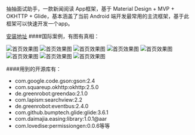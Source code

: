 抽抽面试助手，一款新闻阅读 App框架，基于 Material Design + MVP + OKHTTP  + Glide，基本涵盖了当前 Android 端开发最常用的主流框架，基于此框架可以快速开发一个app。

[安装地址](http://a.app.qq.com/o/simple.jsp?pkgname=com.lcc.msdq)
####国际案例，有图有真相：

![首页效果图](https://github.com/liangchengcheng/ZSBPads/blob/master/screen/1.png)
![首页效果图](https://github.com/liangchengcheng/ZSBPads/blob/master/screen/2.png)
![首页效果图](https://github.com/liangchengcheng/ZSBPads/blob/master/screen/3.png)
![首页效果图](https://github.com/liangchengcheng/ZSBPads/blob/master/screen/4.png)
![首页效果图](https://github.com/liangchengcheng/ZSBPads/blob/master/screen/5.png)
![首页效果图](https://github.com/liangchengcheng/ZSBPads/blob/master/screen/6.png)
![首页效果图](https://github.com/liangchengcheng/ZSBPads/blob/master/screen/7.png)
![首页效果图](https://github.com/liangchengcheng/ZSBPads/blob/master/screen/8.png)

####用到的开源库有：
- com.google.code.gson:gson:2.4
- com.squareup.okhttp:okhttp:2.5.0
- de.greenrobot:greendao:2.1.0
- com.lapism:searchview:2.2
- de.greenrobot:eventbus:2.4.0
- com.github.bumptech.glide:glide:3.6.1
- com.daimajia.easing:library:1.0.1@aar
- com.lovedise:permissiongen:0.0.6等等
